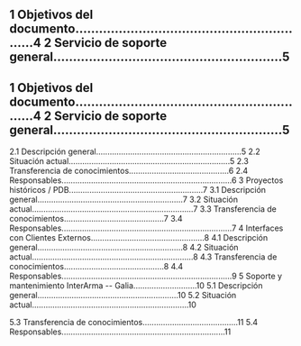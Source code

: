 ## 1 Objetivos del documento\...\...\...\...\...\...\...\...\...\...\...\...\...\...\...\...\...\...\...\....4 2 Servicio de soporte general\...\...\...\...\...\...\...\...\...\...\...\...\...\...\...\...\...\...\....5

## 1 Objetivos del documento\...\...\...\...\...\...\...\...\...\...\...\...\...\...\...\...\...\...\...\....4 2 Servicio de soporte general\...\...\...\...\...\...\...\...\...\...\...\...\...\...\...\...\...\...\....5

2.1 Descripción general\...\...\...\...\...\...\...\...\...\...\...\...\...\...\...\...\...\...\...\...\....5 2.2 Situación actual\...\...\...\...\...\...\...\...\...\...\...\...\...\...\...\...\...\...\...\...\...\...\.....5 2.3 Transferencia de conocimientos\...\...\...\...\...\...\...\...\...\...\...\...\...\.....6 2.4 Responsables\...\...\...\...\...\...\...\...\...\...\...\...\...\...\...\...\...\...\...\...\...\...\...\...\...6 3 Proyectos históricos / PDB\...\...\...\...\...\...\...\...\...\...\...\...\...\...\...\...\...\...\.....7 3.1 Descripción general\...\...\...\...\...\...\...\...\...\...\...\...\...\...\...\...\...\...\...\...\....7 3.2 Situación actual\...\...\...\...\...\...\...\...\...\...\...\...\...\...\...\...\...\...\...\...\...\...\.....7 3.3 Transferencia de conocimientos\...\...\...\...\...\...\...\...\...\...\...\...\...\.....7 3.4 Responsables\...\...\...\...\...\...\...\...\...\...\...\...\...\...\...\...\...\...\...\...\...\...\...\...\...7 4 Interfaces con Clientes Externos\...\...\...\...\...\...\...\...\...\...\...\...\...\...\...\.....8 4.1 Descripción general\...\...\...\...\...\...\...\...\...\...\...\...\...\...\...\...\...\...\...\...\....8 4.2 Situación actual\...\...\...\...\...\...\...\...\...\...\...\...\...\...\...\...\...\...\...\...\...\...\.....8 4.3 Transferencia de conocimientos\...\...\...\...\...\...\...\...\...\...\...\...\...\.....8 4.4 Responsables\...\...\...\...\...\...\...\...\...\...\...\...\...\...\...\...\...\...\...\...\...\...\...\...\...9 5 Soporte y mantenimiento InterArma -- Galia\...\...\...\...\...\...\...\...\....10 5.1 Descripción general\...\...\...\...\...\...\...\...\...\...\...\...\...\...\...\...\...\...\...\.....10 5.2 Situación actual\...\...\...\...\...\...\...\...\...\...\...\...\...\...\...\...\...\...\...\...\...\...\...10

5.3 Transferencia de conocimientos\...\...\...\...\...\...\...\...\...\...\...\...\...\...11 5.4 Responsables\...\...\...\...\...\...\...\...\...\...\...\...\...\...\...\...\...\...\...\...\...\...\...\...11
